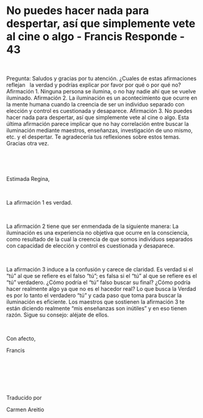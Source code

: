 # No puedes hacer nada para despertar, así que simplemente vete al cine o algo - Francis Responde - 43


&nbsp; 




Pregunta: Saludos y gracias por tu atenci&oacute;n. &iquest;Cuales de estas afirmaciones reflejan
&nbsp; 
la verdad y podr&iacute;as explicar por favor por qu&eacute; o por qu&eacute; no? Afirmaci&oacute;n 1. Ninguna persona se ilumina, o no hay nadie ah&iacute; que se vuelve iluminado. Afirmaci&oacute;n 2. La iluminaci&oacute;n es un acontecimiento que ocurre en la mente humana cuando la creencia de ser un individuo separado con elecci&oacute;n y control es cuestionada y desaparece. Afirmaci&oacute;n 3. No puedes hacer nada para despertar, as&iacute; que simplemente vete al cine o algo. Esta &uacute;ltima afirmaci&oacute;n parece implicar que no hay correlaci&oacute;n entre buscar la iluminaci&oacute;n mediante maestros, ense&ntilde;anzas, investigaci&oacute;n de uno mismo, etc. y el despertar. Te agradecer&iacute;a tus reflexiones sobre estos temas. Gracias otra vez.






&nbsp;







&nbsp;






Estimada Regina,






&nbsp;






La afirmaci&oacute;n 1 es verdad.






&nbsp;






La afirmaci&oacute;n 2 tiene que ser enmendada de la siguiente manera: La iluminaci&oacute;n es una experiencia no objetiva que ocurre en la consciencia, como resultado de la cual la creencia de que somos individuos separados con capacidad de elecci&oacute;n y control es cuestionada y desaparece.






&nbsp;






La afirmaci&oacute;n 3 induce a la confusi&oacute;n y carece de claridad. Es verdad si el &ldquo;t&uacute;&rdquo; al que se refiere es el falso &ldquo;t&uacute;&rdquo;; es falsa si el &ldquo;t&uacute;&rdquo; al que se refiere es el &ldquo;t&uacute;&rdquo; verdadero. &iquest;C&oacute;mo podr&iacute;a el &ldquo;t&uacute;&rdquo; falso buscar su final? &iquest;C&oacute;mo podr&iacute;a hacer realmente algo ya que no es el hacedor real? Lo que busca la Verdad es por lo tanto el verdadero &ldquo;t&uacute;&rdquo; y cada paso que toma para buscar la iluminaci&oacute;n es eficiente. Los maestros que sostienen la afirmaci&oacute;n 3 te est&aacute;n diciendo realmente &ldquo;mis ense&ntilde;anzas son in&uacute;tiles&rdquo; y en eso tienen raz&oacute;n. Sigue su consejo: al&eacute;jate de ellos.






&nbsp;






Con afecto,





Francis






&nbsp;







&nbsp;







&nbsp;






Traducido por 






Carmen Areitio









